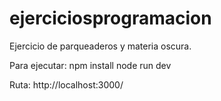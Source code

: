 # ejerciciosprogramacion
Ejercicio de parqueaderos y materia oscura.

Para ejecutar:
npm install
node run dev

Ruta: http://localhost:3000/
